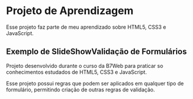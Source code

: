 # Projeto de Aprendizagem

Esse projeto faz parte de meu aprendizado sobre HTML5, CSS3 e JavaScript.


## Exemplo de SlideShowValidação de Formulários

Projeto desenvolvido durante o curso da B7Web para praticar so conhecimentos estudados de HTML5, CSS3 e JavaScript.

Esse projeto possui regras que podem ser aplicados em qualquer tipo de formulário, permitindo criação de outras regras de validação.
